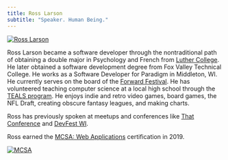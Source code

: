```yaml
---
title: Ross Larson
subtitle: "Speaker. Human Being."
---
```

[![Ross Larson](/img/ross.png)](https://ross-larson.github.io)

Ross Larson became a software developer through the nontraditional path of obtaining a double major in Psychology and French from [Luther College](https://www.luther.edu/outcomes/profiles/ross-larson/). He later obtained a software development degree from Fox Valley Technical College.  He works as a Software Developer for Paradigm in Middleton, WI.  He currently serves on the board of the [Forward Festival](https://forwardfest.org/who-are-we). He has volunteered teaching computer science at a local high school through the [TEALS program](https://www.tealsk12.org/).  He enjoys indie and retro video games, board games, the NFL Draft, creating obscure fantasy leagues, and making charts.

Ross has previously spoken at meetups and conferences like [That Conference](https://thatconference.com/members/rosslarson) and [DevFest WI](https://www.devfestwi.com/).

Ross earned the [MCSA: Web Applications](https://www.youracclaim.com/badges/466c91b6-14c1-406e-b0b3-5ab3e519cc27/linked_in_profile) certification in 2019.

[![MCSA](/img/MCSA-Web.png)](https://www.youracclaim.com/badges/466c91b6-14c1-406e-b0b3-5ab3e519cc27/linked_in_profile)
